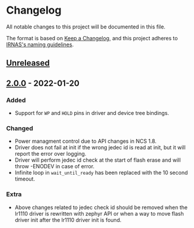 # Changelog

All notable changes to this project will be documented in this file.

The format is based on [Keep a Changelog](https://keepachangelog.com/en/1.0.0/),
and this project adheres to [IRNAS's naming guidelines](https://github.com/IRNAS/irnas-core/blob/master/GITHUB_NAMING_GUIDELINES.md).

## [Unreleased]

## [2.0.0] - 2022-01-20

### Added

-   Support for `WP` and `HOLD` pins in driver and device tree bindings.

### Changed

-   Power managment control due to API changes in NCS 1.8.
-   Driver does not fail at init if the wrong jedec id is read at init, but it will report the error over logging.
-   Driver will perform jedec id check at the start of flash erase and will throw -ENODEV in case of error.
-   Infinite loop in `wait_until_ready` has been replaced with the 10 second timeout.

### Extra

- Above changes related to jedec check id should be removed when the lr1110 driver is rewritten with zephyr API or when a way to move flash driver init after the lr1110 driver init is found.

[Unreleased]: https://github.com/IRNAS/pacsana-bracelet-firmware/compare/v2.0.0...HEAD

[2.0.0]: https://github.com/IRNAS/zephyr-spi-flash-en25-driver/compare/v1.1.1.../v2.0.0
